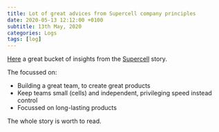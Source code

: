 ```yaml
---
title: Lot of great advices from Supercell company principles
date: 2020-05-13 12:12:00 +0100
subtitle: 13th May, 2020
categories: Logs
tags: [log]
---
```


[Here](https://supercell.com/en/our-story/) a great bucket of insights from the [Supercell](https://supercell.com/) story.

The focussed on:

- Building a great team, to create great products
- Keep teams small (cells) and independent, privileging speed instead control
- Focussed on long-lasting products

The whole story is worth to read.